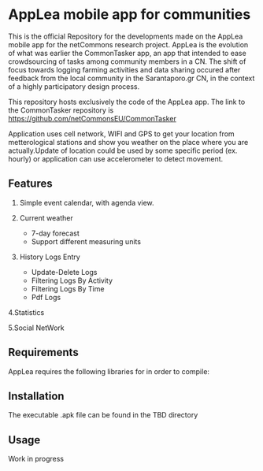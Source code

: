# AppLea mobile app for communities

This is the official Repository for the developments made on the AppLea mobile app for the netCommons research project. 
AppLea is the evolution of what was earlier the CommonTasker app, an app that intended to ease crowdsourcing of tasks among community members in a CN. The shift of focus towards logging farming activities and data sharing occured after feedback from the local community in the Sarantaporo.gr CN, in the context of a highly participatory design process.

This repository hosts exclusively the code of the AppLea app. The link to the CommonTasker repository is https://github.com/netCommonsEU/CommonTasker

Application uses cell network, WIFI and GPS to get your location from metterological stations and show you weather on the place where you are actually.Update of location could be used by some specific period (ex. hourly) or application can use accelerometer to detect movement.

## Features

1. Simple event calendar, with agenda view.

2. Current weather
   * 7-day forecast
   * Support different measuring units 
      
3. History Logs Entry
   * Update-Delete Logs
   * Filtering Logs By Activity
   * Filtering Logs By Time
   * Pdf Logs
   
4.Statistics
  
5.Social NetWork
   

## Requirements

AppLea requires the following libraries for in order to compile:

## Installation

The executable .apk file can be found in the TBD directory 

## Usage

Work in progress
